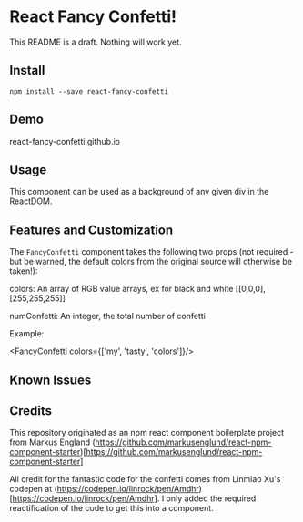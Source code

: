 # React Fancy Confetti!

This README is a draft. Nothing will work yet.

## Install

`npm install --save react-fancy-confetti`

## Demo

react-fancy-confetti.github.io

## Usage

This component can be used as a background of any given div in the ReactDOM.

## Features and Customization

The `FancyConfetti` component takes the following two props (not required - but be warned, the default colors from the original source will otherwise be taken!):

colors: An array of RGB value arrays, ex for black and white [[0,0,0],[255,255,255]]

numConfetti: An integer, the total number of confetti

Example:

<FancyConfetti colors={['my', 'tasty', 'colors']}/>

## Known Issues

## Credits

This repository originated as an npm react component boilerplate project from Markus England (https://github.com/markusenglund/react-npm-component-starter)[https://github.com/markusenglund/react-npm-component-starter]

All credit for the fantastic code for the confetti comes from Linmiao Xu's codepen at (https://codepen.io/linrock/pen/Amdhr)[https://codepen.io/linrock/pen/Amdhr]. I only added the required reactification of the code to get this into a component.
